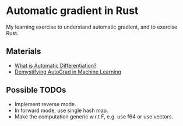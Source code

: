 # Automatic gradient in Rust

My learning exercise to understand automatic gradient, and to exercise Rust.

## Materials

- [What is Automatic Differentiation?](https://www.youtube.com/watch?v=wG_nF1awSSY)
- [Demystifying AutoGrad in Machine Learning](https://medium.com/@weidagang/demystifying-autograd-in-machine-learning-eb7d5c875ff2)

## Possible TODOs

- Implement reverse mode.
- In forward mode, use single hash map.
- Make the computation generic w.r.t F, e.g. use f64 or use vectors.
